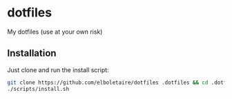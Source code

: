 dotfiles
========

My dotfiles (use at your own risk)

Installation
------------

Just clone and run the install script:

~~~bash
git clone https://github.com/elboletaire/dotfiles .dotfiles && cd .dotfiles
./scripts/install.sh
~~~
